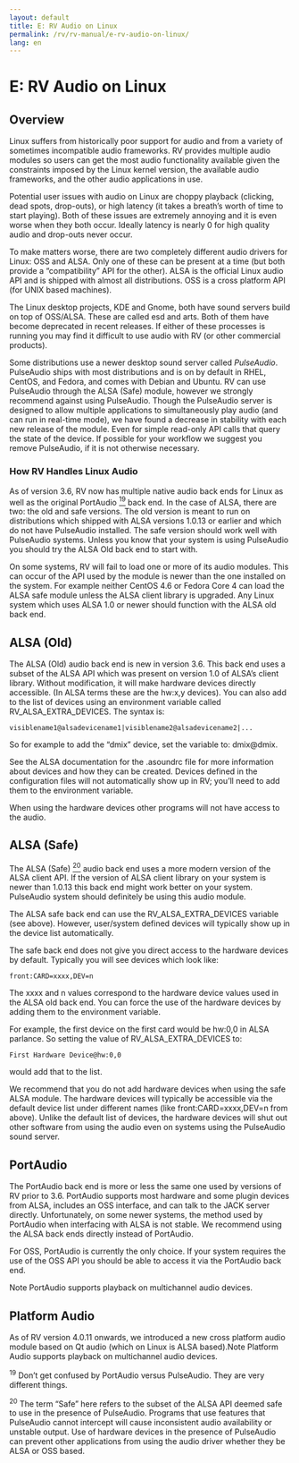 ```yaml
---
layout: default
title: E: RV Audio on Linux
permalink: /rv/rv-manual/e-rv-audio-on-linux/
lang: en
---
```


# E: RV Audio on Linux

## Overview

Linux suffers from historically poor support for audio and from a variety of sometimes incompatible audio frameworks. RV provides multiple audio modules so users can get the most audio functionality available given the constraints imposed by the Linux kernel version, the available audio frameworks, and the other audio applications in use.

Potential user issues with audio on Linux are choppy playback (clicking, dead spots, drop-outs), or high latency (it takes a breath’s worth of time to start playing). Both of these issues are extremely annoying and it is even worse when they both occur. Ideally latency is nearly 0 for high quality audio and drop-outs never occur.

To make matters worse, there are two completely different audio drivers for Linux: OSS and ALSA. Only one of these can be present at a time (but both provide a “compatibility” API for the other). ALSA is the official Linux audio API and is shipped with almost all distributions. OSS is a cross platform API (for UNIX based machines).

The Linux desktop projects, KDE and Gnome, both have sound servers build on top of OSS/ALSA. These are called esd and arts. Both of them have become deprecated in recent releases. If either of these processes is running you may find it difficult to use audio with RV (or other commercial products).

Some distributions use a newer desktop sound server called *PulseAudio*. PulseAudio ships with most distributions and is on by default in RHEL, CentOS, and Fedora, and comes with Debian and Ubuntu. RV can use PulseAudio through the ALSA (Safe) module, however we strongly recommend against using PulseAudio. Though the PulseAudio server is designed to allow multiple applications to simultaneously play audio (and can run in real-time mode), we have found a decrease in stability with each new release of the module. Even for simple read-only API calls that query the state of the device. If possible for your workflow we suggest you remove PulseAudio, if it is not otherwise necessary.

### How RV Handles Linux Audio

As of version 3.6, RV now has multiple native audio back ends for Linux as well as the original PortAudio [<sup>19</sup>](#footnote_19) back end. In the case of ALSA, there are two: the old and safe versions. The old version is meant to run on distributions which shipped with ALSA versions 1.0.13 or earlier and which do not have PulseAudio installed. The safe version should work well with PulseAudio systems. Unless you know that your system is using PulseAudio you should try the ALSA Old back end to start with.

On some systems, RV will fail to load one or more of its audio modules. This can occur of the API used by the module is newer than the one installed on the system. For example neither CentOS 4.6 or Fedora Core 4 can load the ALSA safe module unless the ALSA client library is upgraded. Any Linux system which uses ALSA 1.0 or newer should function with the ALSA old back end.

## ALSA (Old)

The ALSA (Old) audio back end is new in version 3.6\. This back end uses a subset of the ALSA API which was present on version 1.0 of ALSA’s client library. Without modification, it will make hardware devices directly accessible. (In ALSA terms these are the hw:x,y devices). You can also add to the list of devices using an environment variable called RV_ALSA_EXTRA_DEVICES. The syntax is:

```
visiblename1@alsadevicename1|visiblename2@alsadevicename2|...
```

So for example to add the “dmix” device, set the variable to: dmix@dmix.

See the ALSA documentation for the .asoundrc file for more information about devices and how they can be created. Devices defined in the configuration files will not automatically show up in RV; you’ll need to add them to the environment variable.

When using the hardware devices other programs will not have access to the audio.

## ALSA (Safe)

The ALSA (Safe) [<sup>20</sup>](#footnote_20) audio back end uses a more modern version of the ALSA client API. If the version of ALSA client library on your system is newer than 1.0.13 this back end might work better on your system. PulseAudio system should definitely be using this audio module.

The ALSA safe back end can use the RV_ALSA_EXTRA_DEVICES variable (see above). However, user/system defined devices will typically show up in the device list automatically.

The safe back end does not give you direct access to the hardware devices by default. Typically you will see devices which look like:

```
front:CARD=xxxx,DEV=n
```

The xxxx and n values correspond to the hardware device values used in the ALSA old back end. You can force the use of the hardware devices by adding them to the environment variable.

For example, the first device on the first card would be hw:0,0 in ALSA parlance. So setting the value of RV_ALSA_EXTRA_DEVICES to:

```
First Hardware Device@hw:0,0
```

would add that to the list.

We recommend that you do not add hardware devices when using the safe ALSA module. The hardware devices will typically be accessible via the default device list under different names (like front:CARD=xxxx,DEV=n from above). Unlike the default list of devices, the hardware devices will shut out other software from using the audio even on systems using the PulseAudio sound server.

## PortAudio

The PortAudio back end is more or less the same one used by versions of RV prior to 3.6. PortAudio supports most hardware and some plugin devices from ALSA, includes an OSS interface, and can talk to the JACK server directly. Unfortunately, on some newer systems, the method used by PortAudio when interfacing with ALSA is not stable. We recommend using the ALSA back ends directly instead of PortAudio.

For OSS, PortAudio is currently the only choice. If your system requires the use of the OSS API you should be able to access it via the PortAudio back end.

Note PortAudio supports playback on multichannel audio devices.

## Platform Audio

As of RV version 4.0.11 onwards, we introduced a new cross platform audio module based on Qt audio (which on Linux is ALSA based).Note Platform Audio supports playback on multichannel audio devices.

<sup>19</sup><a id="footnote_19"></a> Don’t get confused by PortAudio versus PulseAudio. They are very different things.

<sup>20</sup><a id="footnote_20"></a> The term “Safe” here refers to the subset of the ALSA API deemed safe to use in the presence of PulseAudio. Programs that use features that PulseAudio cannot intercept will cause inconsistent audio availability or unstable output. Use of hardware devices in the presence of PulseAudio can prevent other applications from using the audio driver whether they be ALSA or OSS based.
